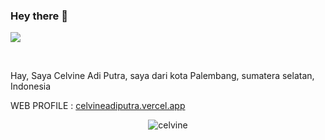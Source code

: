 ### Hey there :wave:
![](https://visitor-badge.glitch.me/badge?page_id=celvineadiputra-dev.celvineadiputra-dev)

<br />

Hay, Saya Celvine Adi Putra, saya dari kota Palembang, sumatera selatan, Indonesia

WEB PROFILE : <a href="https://celvineadiputra.vercel.app/">celvineadiputra.vercel.app</a>

<p align="center"> <img src="https://github-readme-stats.vercel.app/api?username=celvineadiputra-dev&show_icons=true&theme=radical" alt="celvine" />



